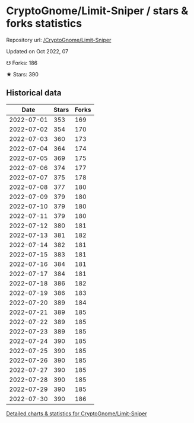 # CryptoGnome/Limit-Sniper / stars & forks statistics

Repository url: [/CryptoGnome/Limit-Sniper](https://github.com/CryptoGnome/Limit-Sniper)

Updated on Oct 2022, 07

☋ Forks: 186

★ Stars: 390

## Historical data
| Date | Stars | Forks |
|------|-------|-------|
| 2022-07-01 | 353 | 169 | 
| 2022-07-02 | 354 | 170 | 
| 2022-07-03 | 360 | 173 | 
| 2022-07-04 | 364 | 174 | 
| 2022-07-05 | 369 | 175 | 
| 2022-07-06 | 374 | 177 | 
| 2022-07-07 | 375 | 178 | 
| 2022-07-08 | 377 | 180 | 
| 2022-07-09 | 379 | 180 | 
| 2022-07-10 | 379 | 180 | 
| 2022-07-11 | 379 | 180 | 
| 2022-07-12 | 380 | 181 | 
| 2022-07-13 | 381 | 182 | 
| 2022-07-14 | 382 | 181 | 
| 2022-07-15 | 383 | 181 | 
| 2022-07-16 | 384 | 181 | 
| 2022-07-17 | 384 | 181 | 
| 2022-07-18 | 386 | 182 | 
| 2022-07-19 | 386 | 183 | 
| 2022-07-20 | 389 | 184 | 
| 2022-07-21 | 389 | 185 | 
| 2022-07-22 | 389 | 185 | 
| 2022-07-23 | 389 | 185 | 
| 2022-07-24 | 390 | 185 | 
| 2022-07-25 | 390 | 185 | 
| 2022-07-26 | 390 | 185 | 
| 2022-07-27 | 390 | 185 | 
| 2022-07-28 | 390 | 185 | 
| 2022-07-29 | 390 | 185 | 
| 2022-07-30 | 390 | 186 | 


[Detailed charts & statistics for CryptoGnome/Limit-Sniper](https://reviewgithub.com/rep/CryptoGnome/Limit-Sniper)
